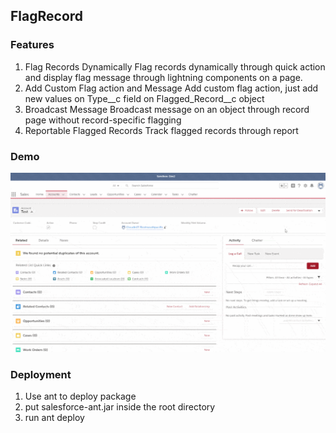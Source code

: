 ## FlagRecord

### Features
1. Flag Records Dynamically
Flag records dynamically through quick action and display flag message through lightning components on a page.
2. Add Custom Flag action and Message
Add custom flag action, just add new values on Type__c field on Flagged_Record__c object
3. Broadcast Message
Broadcast message on an object through record page without record-specific flagging
4. Reportable Flagged Records
Track flagged records through report

### Demo
![](demo.gif)


### Deployment
1. Use ant to deploy package
2. put salesforce-ant.jar inside the root directory
3. run ant deploy



